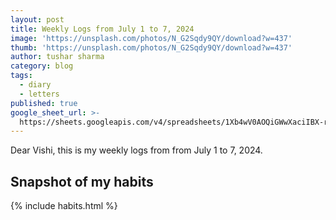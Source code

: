 ```yaml
---
layout: post
title: Weekly Logs from July 1 to 7, 2024
image: 'https://unsplash.com/photos/N_G2Sqdy9QY/download?w=437'
thumb: 'https://unsplash.com/photos/N_G2Sqdy9QY/download?w=437'
author: tushar sharma
category: blog
tags:
  - diary
  - letters
published: true
google_sheet_url: >-
  https://sheets.googleapis.com/v4/spreadsheets/1Xb4wV0AOQiGWwXaciIBX-rkFebzg8DlAcRcClshyAnA/values/Habits!A214:T226?alt=json&key=AIzaSyCgYRKf_apK3TUSYGO9WhQ5dN-ukY4H0gw
---
```


Dear Vishi, this is my weekly logs from from July 1 to 7, 2024.<!-- truncate_here -->

## Snapshot of my habits

{% include habits.html %}
